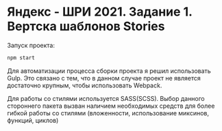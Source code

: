 # Яндекс - ШРИ 2021. Задание 1. Вертска шаблонов Stories

Запуск проекта:

```js
npm start
```

Для автоматизации процесса сборки проекта я решил использовать Gulp. Это связано с тем, что в данном случае проект не является достаточно крупным, чтобы использовать Webpack.

Для работы со стилями используется SASS(SCSS). Выбор данного стороннего пакета вызван наличием необходимых средств для более гибкой работы со стилями (вложенности, использование миксинов, функций, циклов)